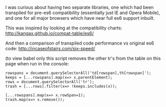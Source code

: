 I was curious about having two separate libraries, one which had been transpiled for pre-es6 compatibility (essentially just IE and Opera Mobile), and one for all major browsers which have near full es6 support inbuilt.

This was inspired by looking at the compatibility charts:
http://kangax.github.io/compat-table/es6/

And then a comparison of transpiled code performance vs original es6 code:
http://incaseofstairs.com/six-speed/

(to view babel only this script removes the other tr's from the table on this page when run in the console:
```
rowspans = document.querySelectorAll('td[rowspan],th[rowspan]');
keeps = [...rowspans].map(x=> x.parentElement);
rows = document.querySelectorAll('tr');
trash = [...rows].filter(x=> !keeps.includes(x));

[...rowspans].map(x=> x.rowSpan=1);
trash.map(x=> x.remove());
```
